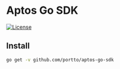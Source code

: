# Aptos Go SDK

[![License](https://img.shields.io/badge/license-mit-green.svg)](https://github.com/portto/aptos-go-sdk/blob/main/LICENSE)

## Install

```sh
go get -v github.com/portto/aptos-go-sdk
```